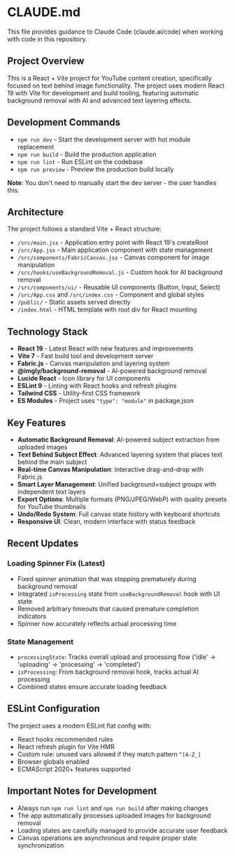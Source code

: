 # CLAUDE.md

This file provides guidance to Claude Code (claude.ai/code) when working with code in this repository.

## Project Overview

This is a React + Vite project for YouTube content creation, specifically focused on text behind image functionality. The project uses modern React 19 with Vite for development and build tooling, featuring automatic background removal with AI and advanced text layering effects.

## Development Commands

- `npm run dev` - Start the development server with hot module replacement
- `npm run build` - Build the production application 
- `npm run lint` - Run ESLint on the codebase
- `npm run preview` - Preview the production build locally

**Note**: You don't need to manually start the dev server - the user handles this.

## Architecture

The project follows a standard Vite + React structure:

- `/src/main.jsx` - Application entry point with React 19's createRoot
- `/src/App.jsx` - Main application component with state management
- `/src/components/FabricCanvas.jsx` - Canvas component for image manipulation
- `/src/hooks/useBackgroundRemoval.js` - Custom hook for AI background removal
- `/src/components/ui/` - Reusable UI components (Button, Input, Select)
- `/src/App.css` and `/src/index.css` - Component and global styles
- `/public/` - Static assets served directly
- `/index.html` - HTML template with root div for React mounting

## Technology Stack

- **React 19** - Latest React with new features and improvements
- **Vite 7** - Fast build tool and development server
- **Fabric.js** - Canvas manipulation and layering system
- **@imgly/background-removal** - AI-powered background removal
- **Lucide React** - Icon library for UI components
- **ESLint 9** - Linting with React hooks and refresh plugins
- **Tailwind CSS** - Utility-first CSS framework
- **ES Modules** - Project uses `"type": "module"` in package.json

## Key Features

- **Automatic Background Removal**: AI-powered subject extraction from uploaded images
- **Text Behind Subject Effect**: Advanced layering system that places text behind the main subject
- **Real-time Canvas Manipulation**: Interactive drag-and-drop with Fabric.js
- **Smart Layer Management**: Unified background+subject groups with independent text layers
- **Export Options**: Multiple formats (PNG/JPEG/WebP) with quality presets for YouTube thumbnails
- **Undo/Redo System**: Full canvas state history with keyboard shortcuts
- **Responsive UI**: Clean, modern interface with status feedback

## Recent Updates

### Loading Spinner Fix (Latest)
- Fixed spinner animation that was stopping prematurely during background removal
- Integrated `isProcessing` state from `useBackgroundRemoval` hook with UI state
- Removed arbitrary timeouts that caused premature completion indicators
- Spinner now accurately reflects actual processing time

### State Management
- `processingState`: Tracks overall upload and processing flow ('idle' → 'uploading' → 'processing' → 'completed')
- `isProcessing`: From background removal hook, tracks actual AI processing
- Combined states ensure accurate loading feedback

## ESLint Configuration

The project uses a modern ESLint flat config with:
- React hooks recommended rules
- React refresh plugin for Vite HMR
- Custom rule: unused vars allowed if they match pattern `^[A-Z_]`
- Browser globals enabled
- ECMAScript 2020+ features supported

## Important Notes for Development

- Always run `npm run lint` and `npm run build` after making changes
- The app automatically processes uploaded images for background removal
- Loading states are carefully managed to provide accurate user feedback
- Canvas operations are asynchronous and require proper state synchronization